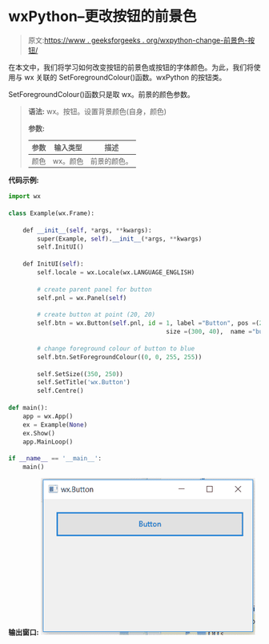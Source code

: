# wxPython–更改按钮的前景色

> 原文:[https://www . geeksforgeeks . org/wxpython-change-前景色-按钮/](https://www.geeksforgeeks.org/wxpython-change-foreground-colour-of-button/)

在本文中，我们将学习如何改变按钮的前景色或按钮的字体颜色。为此，我们将使用与 wx 关联的 SetForegroundColour()函数。wxPython 的按钮类。

SetForegroundColour()函数只是取 wx。前景的颜色参数。

> **语法:** wx。按钮。设置背景颜色(自身，颜色)
> 
> **参数:**
> 
> | 参数 | 输入类型 | 描述 |
> | --- | --- | --- |
> | 颜色 | wx。颜色 | 前景的颜色。 |

**代码示例:**

```py
import wx

class Example(wx.Frame):

    def __init__(self, *args, **kwargs):
        super(Example, self).__init__(*args, **kwargs)
        self.InitUI()

    def InitUI(self):
        self.locale = wx.Locale(wx.LANGUAGE_ENGLISH)

        # create parent panel for button        
        self.pnl = wx.Panel(self)

        # create button at point (20, 20)
        self.btn = wx.Button(self.pnl, id = 1, label ="Button", pos =(20, 20),
                                            size =(300, 40),  name ="button")

        # change foreground colour of button to blue
        self.btn.SetForegroundColour((0, 0, 255, 255))

        self.SetSize((350, 250))
        self.SetTitle('wx.Button')
        self.Centre()

def main():
    app = wx.App()
    ex = Example(None)
    ex.Show()
    app.MainLoop()

if __name__ == '__main__':
    main()
```

**输出窗口:**
![](img/2f3ce23219f9ba609980e743f93195c9.png)
